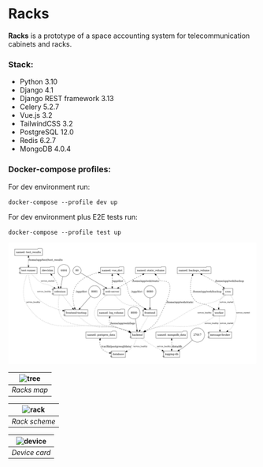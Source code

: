 # Racks
**Racks** is a prototype of a space accounting system for telecommunication cabinets and racks.

### Stack:
- Python 3.10
- Django 4.1
- Django REST framework 3.13
- Celery 5.2.7
- Vue.js 3.2
- TailwindCSS 3.2
- PostgreSQL 12.0
- Redis 6.2.7
- MongoDB 4.0.4 

### Docker-compose profiles:

For dev environment run:
```
docker-compose --profile dev up
```
For dev environment plus E2E tests run:
```
docker-compose --profile test up
```
![Docker-compose](compose_viz.png)

| ![tree](https://user-images.githubusercontent.com/96002587/202865424-5f57d33c-c63a-408e-9f22-4954feb4a296.png) |
|:--:| 
| *Racks map* |

| ![rack](https://user-images.githubusercontent.com/96002587/202865427-89bec5c8-be2b-4deb-b27d-4561139d4c3a.png) |
|:--:| 
| *Rack scheme* |

| ![device](https://user-images.githubusercontent.com/96002587/202913588-40c33092-f082-41b4-bda2-e986c5b4e89a.png) |
|:--:| 
| *Device card* |
